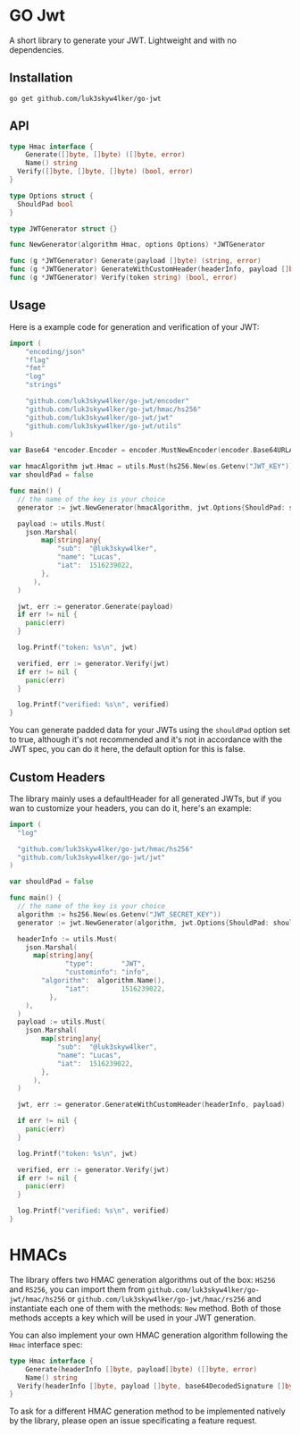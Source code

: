 # GO Jwt

A short library to generate your JWT. Lightweight and with no dependencies.

## Installation
```shell
go get github.com/luk3skyw4lker/go-jwt
```

## API
```go
type Hmac interface {
	Generate([]byte, []byte) ([]byte, error)
	Name() string
  Verify([]byte, []byte, []byte) (bool, error)
}

type Options struct {
  ShouldPad bool
}

type JWTGenerator struct {}

func NewGenerator(algorithm Hmac, options Options) *JWTGenerator

func (g *JWTGenerator) Generate(payload []byte) (string, error)
func (g *JWTGenerator) GenerateWithCustomHeader(headerInfo, payload []byte) (string, error)
func (g *JWTGenerator) Verify(token string) (bool, error)
```

## Usage

Here is a example code for generation and verification of your JWT:

```go
import (
	"encoding/json"
	"flag"
	"fmt"
	"log"
	"strings"

	"github.com/luk3skyw4lker/go-jwt/encoder"
	"github.com/luk3skyw4lker/go-jwt/hmac/hs256"
	"github.com/luk3skyw4lker/go-jwt/jwt"
	"github.com/luk3skyw4lker/go-jwt/utils"
)

var Base64 *encoder.Encoder = encoder.MustNewEncoder(encoder.Base64URLAlphabet)

var hmacAlgorithm jwt.Hmac = utils.Must(hs256.New(os.Getenv("JWT_KEY")))
var shouldPad = false

func main() {
  // the name of the key is your choice
  generator := jwt.NewGenerator(hmacAlgorithm, jwt.Options{ShouldPad: shouldPad})

  payload := utils.Must(
    json.Marshal(
	  	map[string]any{
	  		"sub":  "@luk3skyw4lker",
	  		"name": "Lucas",
	  		"iat":  1516239022,
	  	},
	  ),
  )

  jwt, err := generator.Generate(payload)
  if err != nil {
    panic(err)
  }

  log.Printf("token: %s\n", jwt)

  verified, err := generator.Verify(jwt)
  if err != nil {
    panic(err)
  }

  log.Printf("verified: %s\n", verified)
}
```

You can generate padded data for your JWTs using the `shouldPad` option set to true, although it's not recommended and it's not in accordance with the JWT spec, you can do it here, the default option for this is false.

## Custom Headers

The library mainly uses a defaultHeader for all generated JWTs, but if you wan to customize your headers, you can do it, here's an example:

```go
import (
  "log"

  "github.com/luk3skyw4lker/go-jwt/hmac/hs256"
  "github.com/luk3skyw4lker/go-jwt/jwt"
)

var shouldPad = false

func main() {
  // the name of the key is your choice
  algorithm := hs256.New(os.Getenv("JWT_SECRET_KEY"))
  generator := jwt.NewGenerator(algorithm, jwt.Options{ShouldPad: shouldPad})

  headerInfo := utils.Must(
    json.Marshal(
      map[string]any{
			  "type":       "JWT",
			  "custominfo": "info",
        "algorithm":  algorithm.Name(),
			  "iat":        1516239022,
		  },
    ),
  )
  payload := utils.Must(
    json.Marshal(
	  	map[string]any{
	  		"sub":  "@luk3skyw4lker",
	  		"name": "Lucas",
	  		"iat":  1516239022,
	  	},
	  ),
  )

  jwt, err := generator.GenerateWithCustomHeader(headerInfo, payload)

  if err != nil {
    panic(err)
  }

  log.Printf("token: %s\n", jwt)

  verified, err := generator.Verify(jwt)
  if err != nil {
    panic(err)
  }

  log.Printf("verified: %s\n", verified)
}
```

# HMACs

The library offers two HMAC generation algorithms out of the box: `HS256` and `RS256`, you can import them from `github.com/luk3skyw4lker/go-jwt/hmac/hs256` or `github.com/luk3skyw4lker/go-jwt/hmac/rs256` and instantiate each one of them with the methods: `New` method. Both of those methods accepts a key which will be used in your JWT generation.

You can also implement your own HMAC generation algorithm following the `Hmac` interface spec:

```go
type Hmac interface {
	Generate(headerInfo []byte, payload[]byte) ([]byte, error)
	Name() string
  Verify(headerInfo []byte, payload []byte, base64DecodedSignature []byte) (bool, error)
}

```

To ask for a different HMAC generation method to be implemented natively by the library, please open an issue specificating a feature request.